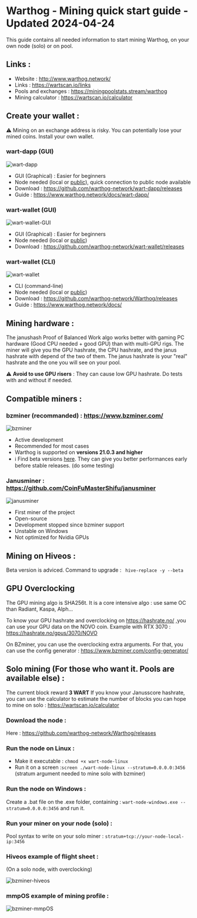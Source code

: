 # Warthog - Mining quick start guide - Updated 2024-04-24

This guide contains all needed information to start mining Warthog, on your own node (solo) or on pool.

## Links :

- Website : http://www.warthog.network/
- Links : https://wartscan.io/links
- Pools and exchanges : https://miningpoolstats.stream/warthog
- Mining calculator : https://wartscan.io/calculator

## Create your wallet :

:warning: Mining on an exchange address is risky. You can potentially lose your mined coins. Install your own wallet.

### wart-dapp (GUI)

![wart-dapp](/img/dapp/02-overview.png)

- GUI (Graphical) : Easier for beginners
- Node needed (local or [public](https://github.com/warthog-network/public-nodes)), quick connection to public node available
- Download : https://github.com/warthog-network/wart-dapp/releases
- Guide : https://www.warthog.network/docs/wart-dapp/

### wart-wallet (GUI)

![wart-wallet-GUI](/img/wart-wallet-GUI.png)

- GUI (Graphical) : Easier for beginners
- Node needed (local or [public](https://github.com/warthog-network/public-nodes))
- Download : https://github.com/warthog-network/wart-wallet/releases

### wart-wallet (CLI)

![wart-wallet](/img/get-started/10-wallet.png)

- CLI (command-line)
- Node needed (local or [public](https://github.com/warthog-network/public-nodes))
- Download : https://github.com/warthog-network/Warthog/releases
- Guide : https://www.warthog.network/docs/

## Mining hardware :
The janushash Proof of Balanced Work algo works better with gaming PC hardware (Good CPU needed + good GPU) than with multi-GPU rigs. The miner will give you the GPU hashrate, the CPU hashrate, and the janus hashrate with depend of the two of them. The janus hashrate is your "real" hashrate and the one you will see on your pool.

:warning:  **Avoid to use GPU risers** : They can cause low GPU hashrate. Do tests with and without if needed.

## Compatible miners :

### bzminer (recommanded) :  https://www.bzminer.com/

![bzminer](/img/screen_bzminer.png)

- Active development
- Recommended for most cases
- Warthog is supported on **versions 21.0.3 and higher**
- ℹ️ Find beta versions [here](https://www.bzminer.com/betas/). They can give you better performances early before stable releases. (do some testing)

### Janusminer : https://github.com/CoinFuMasterShifu/janusminer

![janusminer](/img/screen_janusminer.png)

- First miner of the project
- Open-source
- Development stopped since bzminer support
- Unstable on Windows
- Not optimized for Nvidia GPUs


## Mining on Hiveos :

Beta version is adviced. Command to upgrade : ` hive-replace -y --beta`

## GPU Overclocking

The GPU mining algo is SHA256t. It is a core intensive algo : use same OC than Radiant, Kaspa, Alph...

To know your GPU hashrate and overclocking on https://hashrate.no/ ,you can use your GPU data on the NOVO coin.
Example with RTX 3070 : https://hashrate.no/gpus/3070/NOVO

On BZminer, you can use the overclocking extra arguments.
For that, you can use the config generator : https://www.bzminer.com/config-generator/

## Solo mining (For those who want it. Pools are available else) :

The current block reward **3 WART**
If you know your Janusscore hashrate, you can use the calculator to estimate the number of blocks you can hope to mine on solo : https://wartscan.io/calculator

### Download the node :
Here : https://github.com/warthog-network/Warthog/releases

### Run the node on Linux :
  - Make it executable : `chmod +x wart-node-linux`
  - Run it on a screen :`screen ./wart-node-linux --stratum=0.0.0.0:3456` (stratum argument needed to mine solo with bzminer)

 ### Run the node on Windows :
Create a .bat file on the .exe folder, containing : `wart-node-windows.exe --stratum=0.0.0.0:3456`  and run it.

### Run your miner on your node (solo) : 
Pool syntax to write on your solo miner : `stratum+tcp://your-node-local-ip:3456`

### Hiveos example of flight sheet :

(On a solo node, with overclocking)

![bzminer-hiveos](/img/bzminer_hiveos.png)

### mmpOS example of mining profile :

![bzminer-mmpOS](/img/bzminer_mmpos.png)
